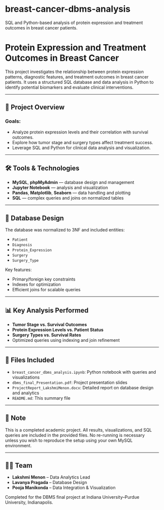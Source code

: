 # breast-cancer-dbms-analysis
SQL and Python-based analysis of protein expression and treatment outcomes in breast cancer patients.
# Protein Expression and Treatment Outcomes in Breast Cancer

This project investigates the relationship between protein expression patterns, diagnostic features, and treatment outcomes in breast cancer patients. It uses a structured SQL database and data analysis in Python to identify potential biomarkers and evaluate clinical interventions.

---

## 🧬 Project Overview

### Goals:
- Analyze protein expression levels and their correlation with survival outcomes.
- Explore how tumor stage and surgery types affect treatment success.
- Leverage SQL and Python for clinical data analysis and visualization.

---

## 🛠 Tools & Technologies

- **MySQL**, **phpMyAdmin** — database design and management
- **Jupyter Notebook** — analysis and visualization
- **Pandas**, **Matplotlib**, **Seaborn** — data handling and plotting
- **SQL** — complex queries and joins on normalized tables

---

## 🧱 Database Design

The database was normalized to 3NF and included entities:
- `Patient`
- `Diagnosis`
- `Protein_Expression`
- `Surgery`
- `Surgery_Type`

Key features:
- Primary/foreign key constraints
- Indexes for optimization
- Efficient joins for scalable queries

---

## 📊 Key Analysis Performed

- **Tumor Stage vs. Survival Outcomes**
- **Protein Expression Levels vs. Patient Status**
- **Surgery Types vs. Survival Rates**
- Optimized queries using indexing and join refinement

---

## 📁 Files Included

- `breast_cancer_dbms_analysis.ipynb`: Python notebook with queries and visualizations
- `dbms_final_Presentation.pdf`: Project presentation slides
- `ProjectReport_LakshmiMenon.docx`: Detailed report on database design and analytics
- `README.md`: This summary file

---

## 📌 Note

This is a completed academic project. All results, visualizations, and SQL queries are included in the provided files. No re-running is necessary unless you wish to reproduce the setup using your own MySQL environment.

---

## 🧑‍💻 Team

- **Lakshmi Menon** – Data Analytics Lead  
- **Lavanya Pragada** – Database Design  
- **Pooja Manikonda** – Data Integration & Visualization

Completed for the DBMS final project at Indiana University–Purdue University, Indianapolis.
